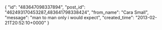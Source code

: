  {
   "id": "483647098337894",
   "post_id": "462493170453287_483641798338424",
   "from_name": "Cara Small",
   "message": "man to man only i would expect",
   "created_time": "2013-02-21T20:52:10+0000"
 }
